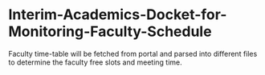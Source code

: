 # Interim-Academics-Docket-for-Monitoring-Faculty-Schedule
Faculty time-table will be fetched from portal and parsed into different files to determine the faculty free slots and meeting time.
